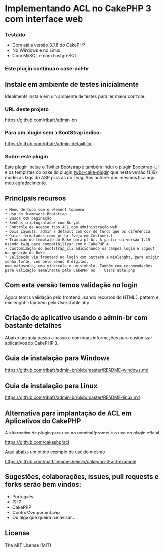 # Implementando ACL no CakePHP 3 com interface web

### Testado
- Com até a versão 3.7.8 do CakePHP
- No Windows e no Linux
- Com MySQL e com PostgreSQL

### Este plugin continua o cake-acl-br

## Instale em ambiente de testes inicialmente
Idealmente instale em um ambiente de testes para ter maior controle.

### URL deste projeto 
https://github.com/ribafs/admin-br/

### Para um plugin sem o BootStrap indico:

https://github.com/ribafs/admin-default-br

### Sobre este plugin
Este plugin inclue o Twitter Bootstrap e também inclui o plugin [Bootstrap-UI](https://github.com/FriendsOfCake/bootstrap-ui) e os templates do bake do plugin [twbs-cake-plugin](https://github.com/elboletaire/twbs-cake-plugin) que nesta versão (1.19) mudei as tags do ASP para as do Twig. Aos autores dos mesmos fica aqui meu agradecimento.

## Principais recursos    
    • Menu de topo com o element topmenu 
    • Uso do framework Bootstrap
    • Busca com paginação 
    • Senhas criptografadas com Bcrypt 
    • Controle de Acesso tipo ACL com administração web 
    • Dois Layouts: admin e default com cor de fundo que os diferencia
    • Datas formatadas como pt-br (veja em Customers)
    • Tradução do template do Bake para pt-br. A partir da versão 1.15 usando twig para compatibilizar com o CakePHP 4
    • Customização do bootstrap_cli adicionando os campos login e logout na geração do Bake
    • Validação via frontend no login com pattern e minlenght, para exigir senha forte, com pelo menos 8 dígitos,     
    uma maiúscula, uma minúscula e um símbolo. Também com recomendações para validação semelhante pelo CakePHP no    UsersTable.php

## Com esta versão temos validação no login
Agora temos validação pelo frontend usando recursos do HTML5, pattern e minlenght e também pelo UsersTable.php
    
## Criação de aplicativo usando o admin-br com bastante detalhes

Abaixo um guia passo a passo e com boas informações para customizar aplicativos do CakePHP 3.

## Guia de instalação para Windows

https://github.com/ribafs/admin-br/blob/master/README-windows.md

## Guia de instalação para Linux

https://github.com/ribafs/admin-br/blob/master/README-linux.md

## Alternativa para implantação de ACL em Aplicativos do CakePHP

A alternativa de plugin para uso no terminal/prompt é o uso do plugin oficial

https://github.com/cakephp/acl

Aqui abaixo um ótimo exemplo de uso do mesmo

https://github.com/mattmemmesheimer/cakephp-3-acl-example

## Sugestões, colaborações, issues, pull requests e forks serão bem vindos:

- Português
- PHP
- CakePHP
- ControlComponent.php
- Ou algo que queira me avisar...

License
-------

The MIT License (MIT)
